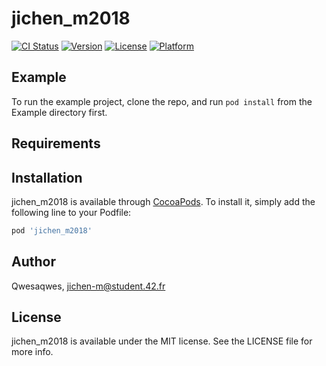 # jichen_m2018

[![CI Status](https://img.shields.io/travis/Qwesaqwes/jichen_m2018.svg?style=flat)](https://travis-ci.org/Qwesaqwes/jichen_m2018)
[![Version](https://img.shields.io/cocoapods/v/jichen_m2018.svg?style=flat)](https://cocoapods.org/pods/jichen_m2018)
[![License](https://img.shields.io/cocoapods/l/jichen_m2018.svg?style=flat)](https://cocoapods.org/pods/jichen_m2018)
[![Platform](https://img.shields.io/cocoapods/p/jichen_m2018.svg?style=flat)](https://cocoapods.org/pods/jichen_m2018)

## Example

To run the example project, clone the repo, and run `pod install` from the Example directory first.

## Requirements

## Installation

jichen_m2018 is available through [CocoaPods](https://cocoapods.org). To install
it, simply add the following line to your Podfile:

```ruby
pod 'jichen_m2018'
```

## Author

Qwesaqwes, jichen-m@student.42.fr

## License

jichen_m2018 is available under the MIT license. See the LICENSE file for more info.
